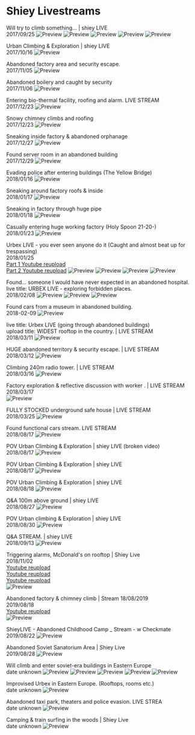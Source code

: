 # Shiey Livestreams

Will try to climb something... | shiey LIVE  
2017/09/25
![Preview](stream_preview/2017-09-25_1.jpg)
![Preview](stream_preview/2017-09-25_2.jpg)
![Preview](stream_preview/2017-09-25_3.jpg)
![Preview](stream_preview/2017-09-25_4.jpg)
![Preview](stream_preview/2017-09-25_5.jpg)

Urban Climbing & Exploration | shiey LIVE  
2017/10/16
![Preview](stream_preview/2017-10-16.jpg)

Abandoned factory area and security escape.  
2017/11/05
![Preview](stream_preview/2017-11-05.jpg)

Abandoned boilery and caught by security  
2017/11/06
![Preview](stream_preview/2017-11-06.jpg)

Entering bio-thermal facility, roofing and alarm. LIVE STREAM  
2017/12/23
![Preview](stream_preview/2017-12-23A.jpg)

Snowy chimney climbs and roofing  
2017/12/23
![Preview](stream_preview/2017-12-23B.jpg)

Sneaking inside factory & abandoned orphanage  
2017/12/27
![Preview](stream_preview/2017-12-27.jpg)

Found server room in an abandoned building  
2017/12/29
![Preview](stream_preview/2017-12-29.jpg)

Evading police after entering buildings (The Yellow Bridge)  
2018/01/16
![Preview](stream_preview/2018-01-16.jpg)

Sneaking around factory roofs & inside  
2018/01/17
![Preview](stream_preview/2018-01-17.jpg)

Sneaking in factory through huge pipe  
2018/01/18
![Preview](stream_preview/2018-01-18.jpg)

Casually entering huge working factory (Holy Spoon 21-20-)  
2018/01/23
![Preview](stream_preview/2018-01-23.jpg)

Urbex LIVE - you ever seen anyone do it (Caught and almost beat up for trespassing)  
2018/01/25  
[Part 1 Youtube reupload](https://www.youtube.com/watch?v=IVVCHHwY1FI)  
[Part 2 Youtube reupload](https://www.youtube.com/watch?v=ciRDzIfjLzk)
![Preview](stream_preview/2018-01-25_1.jpg)
![Preview](stream_preview/2018-01-25_2.jpg)
![Preview](stream_preview/2018-01-25_3.jpg)
![Preview](stream_preview/2018-01-24.jpg)


Found... someone I would have never expected in an abandoned hospital.  
live title: URBEX LIVE - exploring forbidden places.  
2018/02/08
![Preview](stream_preview/2018-02-08_1.jpg)
![Preview](stream_preview/2018-02-08.jpg)
![Preview](stream_preview/2018-02-08_2.jpg)

Found cars from a museum in abandoned building.  
2018-02-09
![Preview](stream_preview/2018-02-09.jpg)

live title: Urbex LIVE (going through abandoned buildings)  
upload title: WIDEST rooftop in the country. | LIVE STREAM  
2018/03/11
![Preview](stream_preview/2018-Late.jpg)

HUGE abandoned territory & security escape. | LIVE STREAM  
2018/03/12
![Preview](stream_preview/2018-03-12.jpg)

Climbing 240m radio tower. | LIVE STREAM  
2018/03/16
![Preview](stream_preview/2018-03-16.jpg)

Factory exploration & reflective discussion with worker . | LIVE STREAM  
2018/03/17  
![Preview](stream_preview/2018-03-17.jpg)

FULLY STOCKED underground safe house | LIVE STREAM  
2018/03/25
![Preview](stream_preview/2018-03-25.jpg)

Found functional cars stream. LIVE STREAM  
2018/08/17
![Preview](stream_preview/2018-08-17.jpg)

POV Urban Climbing & Exploration | shiey LIVE (broken video)  
2018/08/17
![Preview](stream_preview/2018-08-17_1-a5oeBpMTIFc.jpg)

POV Urban Climbing & Exploration | shiey LIVE  
2018/08/17
![Preview](stream_preview/2018-08-17_2-iUgk_rIb2pE.jpg)

POV Urban Climbing & Exploration | shiey LIVE  
2018/08/18
![Preview](stream_preview/2018-08-18_4-PbgIFFzfFlo_cut.jpg)

Q&A 100m above ground | shiey LIVE  
2018/08/27
![Preview](stream_preview/2018-08-27.jpg)

POV Urban climbing & Exploration | shiey LIVE  
2018/08/30
![Preview](stream_preview/2018-08-30_5-3gnkPQDOuY4.jpg)

Q&A STREAM. | shiey LIVE  
2018/09/13
![Preview](stream_preview/2018-09-13.jpg)

Triggering alarms, McDonald's on rooftop | Shiey Live  
2018/11/02  
[Youtube reupload](https://www.youtube.com/watch?v=iHaj2lXz9J0)  
[Youtube reupload](https://www.youtube.com/watch?v=FjHGqGLPAS8)  
[Youtube reupload](https://www.youtube.com/watch?v=PZh3YlR85Lg)  
![Preview](stream_preview/Triggering_alarms__McDonald_s_on_rooftop___Shiey_Live.jpg)

Abandoned factory & chimney climb | Stream 18/08/2019  
2019/08/18  
[Youtube reupload](https://www.youtube.com/watch?v=klyDw8HvPEM)  
![Preview](stream_preview/2019-08-18.jpg)

ShieyLIVE - Abandoned Childhood Camp _ Stream - w Checkmate  
2019/08/22
![Preview](stream_preview/2019-08-22.jpg)

Abandoned Soviet Sanatorium Area | Shiey Live  
2019/08/28
![Preview](stream_preview/Abandoned_Soviet_Sanatorium_Area___Shiey_Live.jpg)

Will climb and enter soviet-era buildings in Eastern Europe  
date unknown
![Preview](stream_preview/Will_climb_and_enter_soviet-era_buildings_in_Eastern_Europe1.jpg)
![Preview](stream_preview/Will_climb_and_enter_soviet-era_buildings_in_Eastern_Europe2.jpg)
![Preview](stream_preview/Will_climb_and_enter_soviet-era_buildings_in_Eastern_Europe3.jpg)
![Preview](stream_preview/Will_climb_and_enter_soviet-era_buildings_in_Eastern_Europe4.jpg)
![Preview](stream_preview/Will_climb_and_enter_soviet-era_buildings_in_Eastern_Europe5.jpg)

Improvised Urbex in Eastern Europe. (Rooftops, rooms etc.)  
date unknown
![Preview](stream_preview/Improvised_Urbex_in_Eastern_Europe._Rooftops_rooms_etc..jpg)

Abandoned taxi park, theaters and police evasion. LIVE STREA  
date unknown
![Preview](stream_preview/Abandoned_taxi_park_theaters_and_police_evasion._LIVE_STREA.jpg)

Camping & train surfing in the woods | Shiey Live  
date unknown
![Preview](stream_preview/Camping___train_surfing_in_the_woods___Shiey_Live.jpg)